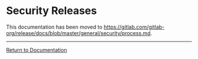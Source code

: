 # Security Releases

This documentation has been moved to <https://gitlab.com/gitlab-org/release/docs/blob/master/general/security/process.md>.

---

[Return to Documentation](../README.md#documentation)
